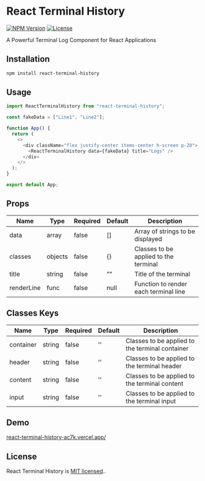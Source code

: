 # React Terminal History

[![NPM Version](https://img.shields.io/npm/v/react-terminal-history.svg)](https://www.npmjs.com/package/react-terminal-history)
[![License](https://img.shields.io/badge/license-MIT-blue.svg)](https://github.com/oleyva93/react-terminal-history/blob/master/LICENSE)

A Powerful Terminal Log Component for React Applications

## Installation

```bash
npm install react-terminal-history
```

## Usage

```javascript
import ReactTerminalHistory from "react-terminal-history";

const fakeData = ["Line1", "Line2"];

function App() {
  return (
    <>
      <div className="flex justify-center items-center h-screen p-20">
        <ReactTerminalHistory data={fakeData} title="Logs" />
      </div>
    </>
  );
}

export default App;
```

## Props

| Name       | Type    | Required | Default | Description                           |
| ---------- | ------- | -------- | ------- | ------------------------------------- |
| data       | array   | false    | []      | Array of strings to be displayed      |
| classes    | objects | false    | {}      | Classes to be applied to the terminal |
| title      | string  | false    | ""      | Title of the terminal                 |
| renderLine | func    | false    | null    | Function to render each terminal line |

## Classes Keys

| Name      | Type   | Required | Default | Description                                     |
| --------- | ------ | -------- | ------- | ----------------------------------------------- |
| container | string | false    | ''      | Classes to be applied to the terminal container |
| header    | string | false    | ''      | Classes to be applied to the terminal header    |
| content   | string | false    | ''      | Classes to be applied to the terminal content   |
| input     | string | false    | ''      | Classes to be applied to the terminal input     |

## Demo

[react-terminal-history-ac7k.vercel.app/](https://react-terminal-history-ac7k.vercel.app/)

## License

React Terminal History is [MIT licensed](./LICENSE)..
